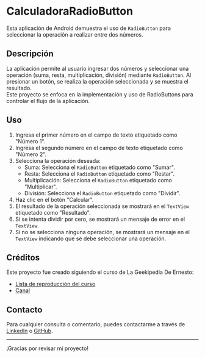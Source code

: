# CalculadoraRadioButton

Esta aplicación de Android demuestra el uso de `RadioButton` para seleccionar la operación a realizar entre dos números.

## Descripción

La aplicación permite al usuario ingresar dos números y seleccionar una operación (suma, resta, multiplicación, división) mediante `RadioButton`. Al presionar un botón, se realiza la operación seleccionada y se muestra el resultado.  
Este proyecto se enfoca en la implementación y uso de RadioButtons para controlar el flujo de la aplicación.

## Uso

1.  Ingresa el primer número en el campo de texto etiquetado como "Número 1".
2.  Ingresa el segundo número en el campo de texto etiquetado como "Número 2".
3.  Selecciona la operación deseada:
    *   Suma: Selecciona el `RadioButton` etiquetado como "Sumar".
    *   Resta: Selecciona el `RadioButton` etiquetado como "Restar".
    *   Multiplicación: Selecciona el `RadioButton` etiquetado como "Multiplicar".
    *   División: Selecciona el `RadioButton` etiquetado como "Dividir".
4.  Haz clic en el botón "Calcular".
5.  El resultado de la operación seleccionada se mostrará en el `TextView` etiquetado como "Resultado".
6.  Si se intenta dividir por cero, se mostrará un mensaje de error en el `TextView`.
7.  Si no se selecciona ninguna operación, se mostrará un mensaje en el `TextView` indicando que se debe seleccionar una operación.


## Créditos

Este proyecto fue creado siguiendo el curso de La Geekipedia De Ernesto:

*   [Lista de reproducción del curso](https://www.youtube.com/playlist?list=PLyvsggKtwbLX06iMtXnRGX5lyjiiMaT2y)
*   [Canal](https://www.youtube.com/@LaGeekipediaDeErnesto)

## Contacto

Para cualquier consulta o comentario, puedes contactarme a través de [LinkedIn](https://www.linkedin.com/in/nkaminski-profile/) o [GitHub](https://github.com/N-Kaminski).

---

¡Gracias por revisar mi proyecto!